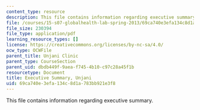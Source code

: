 ```yaml
---
content_type: resource
description: This file contains information regarding executive summary.
file: /courses/15-s07-globalhealth-lab-spring-2013/69ca740e3efa134c8d1a783bb921e3f8_MIT15_S07S13_exe_sum_unj.pdf
file_size: 230394
file_type: application/pdf
learning_resource_types: []
license: https://creativecommons.org/licenses/by-nc-sa/4.0/
ocw_type: OCWFile
parent_title: Unjani Clinic
parent_type: CourseSection
parent_uid: dbdb449f-9aea-f745-4b10-c97c28a45f1b
resourcetype: Document
title: Executive Summary, Unjani
uid: 69ca740e-3efa-134c-8d1a-783bb921e3f8
---
```

This file contains information regarding executive summary.